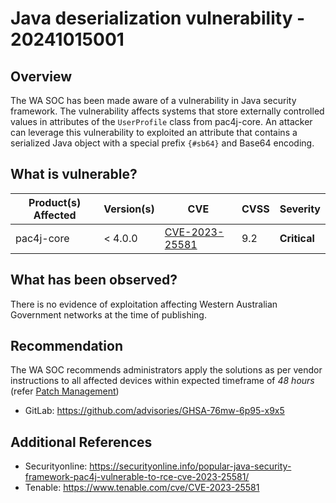 # Java deserialization vulnerability - 20241015001

## Overview

The WA SOC has been made aware of a vulnerability in Java security framework. The vulnerability affects systems that store externally controlled values in attributes of the `UserProfile` class from pac4j-core. An attacker can leverage this vulnerability to exploited an attribute that contains a serialized Java object with a special prefix `{#sb64}` and Base64 encoding.

## What is vulnerable?

| Product(s) Affected            | Version(s)                                             | CVE                                                             | CVSS | Severity     |
| ------------------------------ | ------------------------------------------------------ | --------------------------------------------------------------- | ---- | ------------ |
|pac4j-core | \< 4.0.0 | [CVE-2023-25581](https://nvd.nist.gov/vuln/detail/CVE-2023-25581) | 9.2  | **Critical** |


## What has been observed?

There is no evidence of exploitation affecting Western Australian Government networks at the time of publishing.

## Recommendation

The WA SOC recommends administrators apply the solutions as per vendor instructions to all affected devices within expected timeframe of *48 hours* (refer [Patch Management](../guidelines/patch-management.md))

- GitLab: <https://github.com/advisories/GHSA-76mw-6p95-x9x5>

## Additional References

- Securityonline: <https://securityonline.info/popular-java-security-framework-pac4j-vulnerable-to-rce-cve-2023-25581/>
- Tenable: <https://www.tenable.com/cve/CVE-2023-25581>
